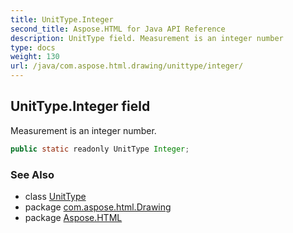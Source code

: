 ```yaml
---
title: UnitType.Integer
second_title: Aspose.HTML for Java API Reference
description: UnitType field. Measurement is an integer number
type: docs
weight: 130
url: /java/com.aspose.html.drawing/unittype/integer/
---
```

## UnitType.Integer field

Measurement is an integer number.

```java
public static readonly UnitType Integer;
```

### See Also

* class [UnitType](../)
* package [com.aspose.html.Drawing](../../unittype/)
* package [Aspose.HTML](../../../)
